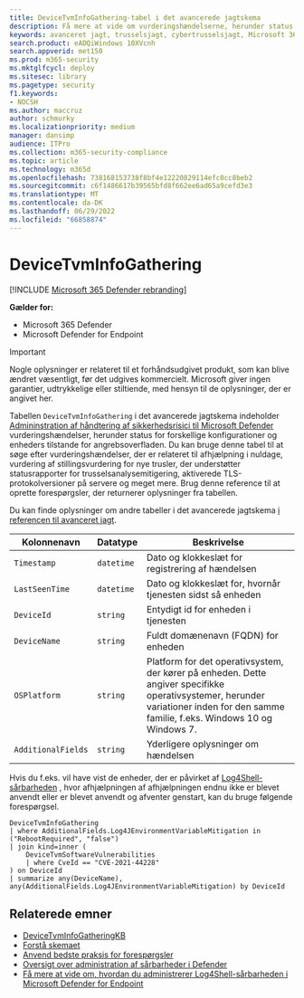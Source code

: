 ```yaml
---
title: DeviceTvmInfoGathering-tabel i det avancerede jagtskema
description: Få mere at vide om vurderingshændelserne, herunder status for forskellige konfigurationer og tilstande for angrebsoverfladen for enheder i tabellen DeviceTvmInfoGathering i det avancerede jagtskema.
keywords: avanceret jagt, trusselsjagt, cybertrusselsjagt, Microsoft 365 Defender, microsoft 365, m365, søgning, forespørgsel, telemetri, skemareference, kusto, tabel, kolonne, datatype, beskrivelse, trussel & sårbarhedsstyring, TVM, enhedshåndtering, software, lager, sårbarheder, CVE ID, OS DeviceTvmSoftwareInventoryVulnerabilities
search.product: eADQiWindows 10XVcnh
search.appverid: met150
ms.prod: m365-security
ms.mktglfcycl: deploy
ms.sitesec: library
ms.pagetype: security
f1.keywords:
- NOCSH
ms.author: maccruz
author: schmurky
ms.localizationpriority: medium
manager: dansimp
audience: ITPro
ms.collection: m365-security-compliance
ms.topic: article
ms.technology: m365d
ms.openlocfilehash: 738168153738f8bf4e12220829114efc0cc8beb2
ms.sourcegitcommit: c6f1486617b39565bfd8f662ee6ad65a9cefd3e3
ms.translationtype: MT
ms.contentlocale: da-DK
ms.lasthandoff: 06/29/2022
ms.locfileid: "66858874"
---
```

# <a name="devicetvminfogathering"></a>DeviceTvmInfoGathering

[!INCLUDE [Microsoft 365 Defender rebranding](../includes/microsoft-defender.md)]


**Gælder for:**
- Microsoft 365 Defender
- Microsoft Defender for Endpoint

>[!IMPORTANT]
> Nogle oplysninger er relateret til et forhåndsudgivet produkt, som kan blive ændret væsentligt, før det udgives kommercielt. Microsoft giver ingen garantier, udtrykkelige eller stiltiende, med hensyn til de oplysninger, der er angivet her.

Tabellen `DeviceTvmInfoGathering` i det avancerede jagtskema indeholder [Admininstration af håndtering af sikkerhedsrisici til Microsoft Defender](/microsoft-365/security/defender-vulnerability-management/defender-vulnerability-management) vurderingshændelser, herunder status for forskellige konfigurationer og enheders tilstande for angrebsoverfladen. Du kan bruge denne tabel til at søge efter vurderingshændelser, der er relateret til afhjælpning i nuldage, vurdering af stillingsvurdering for nye trusler, der understøtter statusrapporter for trusselsanalysemitigering, aktiverede TLS-protokolversioner på servere og meget mere. Brug denne reference til at oprette forespørgsler, der returnerer oplysninger fra tabellen.

Du kan finde oplysninger om andre tabeller i det avancerede jagtskema [i referencen til avanceret jagt](advanced-hunting-schema-tables.md).

| Kolonnenavn | Datatype | Beskrivelse |
|-------------|-----------|-------------|
| `Timestamp` | `datetime` | Dato og klokkeslæt for registrering af hændelsen |
| `LastSeenTime` | `datetime` | Dato og klokkeslæt for, hvornår tjenesten sidst så enheden |
| `DeviceId` | `string` | Entydigt id for enheden i tjenesten |
| `DeviceName` | `string` | Fuldt domænenavn (FQDN) for enheden |
| `OSPlatform` | `string` | Platform for det operativsystem, der kører på enheden. Dette angiver specifikke operativsystemer, herunder variationer inden for den samme familie, f.eks. Windows 10 og Windows 7. |
| `AdditionalFields` | `string` | Yderligere oplysninger om hændelsen  |

Hvis du f.eks. vil have vist de enheder, der er påvirket af [Log4Shell-sårbarheden](https://www.microsoft.com/security/blog/2021/12/11/guidance-for-preventing-detecting-and-hunting-for-cve-2021-44228-log4j-2-exploitation/) , hvor afhjælpningen af afhjælpningen endnu ikke er blevet anvendt eller er blevet anvendt og afventer genstart, kan du bruge følgende forespørgsel.

```kusto
DeviceTvmInfoGathering
| where AdditionalFields.Log4JEnvironmentVariableMitigation in ("RebootRequired", "false")
| join kind=inner (
    DeviceTvmSoftwareVulnerabilities
    | where CveId == "CVE-2021-44228"
) on DeviceId
| summarize any(DeviceName), any(AdditionalFields.Log4JEnvironmentVariableMitigation) by DeviceId
```

## <a name="related-topics"></a>Relaterede emner
- [DeviceTvmInfoGatheringKB](advanced-hunting-devicetvminfogatheringkb-table.md)
- [Forstå skemaet](advanced-hunting-schema-tables.md)
- [Anvend bedste praksis for forespørgsler](advanced-hunting-best-practices.md)
- [Oversigt over administration af sårbarheder i Defender](/windows/security/threat-protection/microsoft-defender-atp/next-gen-threat-and-vuln-mgt)
- [Få mere at vide om, hvordan du administrerer Log4Shell-sårbarheden i Microsoft Defender for Endpoint](/microsoft-365/security/defender-endpoint/tvm-manage-log4shell-guidance)